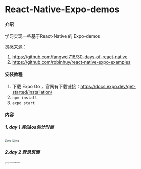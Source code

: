 # React-Native-Expo-demos

#### 介绍

学习实现一些基于React-Native 的 Expo-demos

灵感来源：

1. https://github.com/fangwei716/30-days-of-react-native
2. https://github.com/robinhuy/react-native-expo-examples


#### 安装教程

1.  下载 Expo Go ，官网有下载链接：https://docs.expo.dev/get-started/installation/
2.  `npm install`
3.  `expo start`

#### 内容

##### 1. day 1  类似ios的计时器
<img src="https://static.dingtalk.com/media/lALPDh0cQ6XTaMfNBwDNAzw_828_1792.png_720x720q90g.jpg?bizType=im" alt="img" style="zoom:50%;" />     <img src="https://static.dingtalk.com/media/lALPDgQ9zSRl6MbNBwDNAzw_828_1792.png_720x720q90g.jpg?bizType=im" alt="img" style="zoom:50%;" />    


##### 2.day 2  登录页面

 <img src="C:\Users\ASUS\AppData\Roaming\Typora\typora-user-images\image-20211026181907459.png" alt="image-20211026181907459" style="zoom:25%;" />



